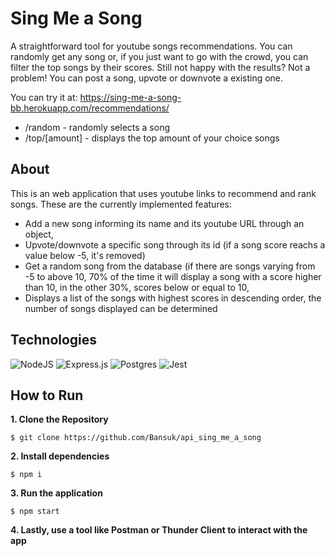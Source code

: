 # Sing Me a Song

A straightforward tool for youtube songs recommendations. You can randomly get any song or, if you just want to go with the crowd, you can filter the top songs by their scores. Still not happy with the results? Not a problem! You can post a song, upvote or downvote a existing one.

You can try it at: https://sing-me-a-song-bb.herokuapp.com/recommendations/
- /random - randomly selects a song
- /top/[amount] - displays the top amount of your choice songs

## About

This is an web application that uses youtube links to recommend and rank songs. These are the currently implemented features:

- Add a new song informing its name and its youtube URL through an object,
- Upvote/downvote a specific song through its id (if a song score reachs a value below -5, it's removed)
- Get a random song from the database (if there are songs varying from -5 to above 10, 70% of the time it will display a song with a score higher than 10, in the other 30%, scores below or equal to 10,
- Displays a list of the songs with highest scores in descending order, the number of songs displayed can be determined

## Technologies

![NodeJS](https://img.shields.io/badge/node.js-6DA55F?style=for-the-badge&logo=node.js&logoColor=white)
![Express.js](https://img.shields.io/badge/express.js-%23404d59.svg?style=for-the-badge&logo=express&logoColor=%2361DAFB)
![Postgres](https://img.shields.io/badge/postgres-%23316192.svg?style=for-the-badge&logo=postgresql&logoColor=white)
![Jest](https://img.shields.io/badge/-jest-%23C21325?style=for-the-badge&logo=jest&logoColor=white)

## How to Run

**1. Clone the Repository**

```
$ git clone https://github.com/Bansuk/api_sing_me_a_song
```

**2. Install dependencies**


```
$ npm i
```


**3. Run the application**


```
$ npm start
```

**4. Lastly, use a tool like Postman or Thunder Client to interact with the app**
